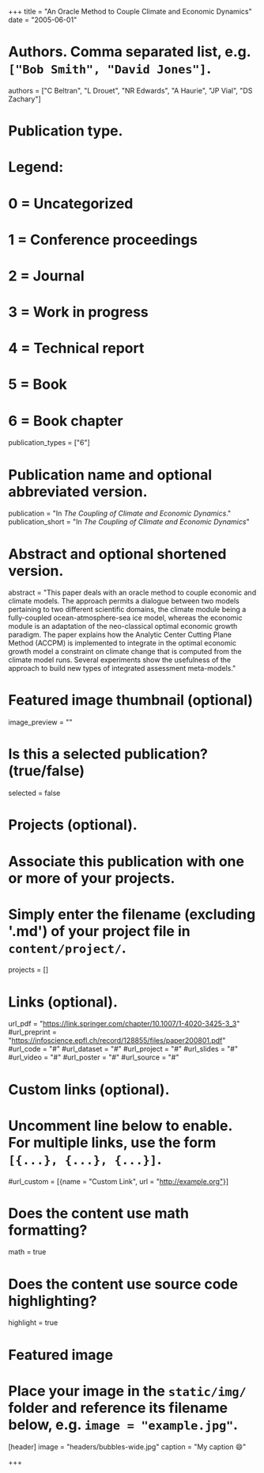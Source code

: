 +++
title = "An Oracle Method to Couple Climate and Economic Dynamics"
date = "2005-06-01"

# Authors. Comma separated list, e.g. `["Bob Smith", "David Jones"]`.
authors = ["C Beltran", "L Drouet", "NR Edwards", "A Haurie", "JP Vial", "DS Zachary"]

# Publication type.
# Legend:
# 0 = Uncategorized
# 1 = Conference proceedings
# 2 = Journal
# 3 = Work in progress
# 4 = Technical report
# 5 = Book
# 6 = Book chapter
publication_types = ["6"]

# Publication name and optional abbreviated version.
publication = "In *The Coupling of Climate and Economic Dynamics*."
publication_short = "In *The Coupling of Climate and Economic Dynamics*"

# Abstract and optional shortened version.
abstract = "This paper deals with an oracle method to couple economic and climate models. The approach permits a dialogue between two models pertaining to two different scientific domains, the climate module being a fully-coupled ocean-atmosphere-sea ice model, whereas the economic module is an adaptation of the neo-classical optimal economic growth paradigm. The paper explains how the Analytic Center Cutting Plane Method (ACCPM) is implemented to integrate in the optimal economic growth model a constraint on climate change that is computed from the climate model runs. Several experiments show the usefulness of the approach to build new types of integrated assessment meta-models." 

# Featured image thumbnail (optional)
image_preview = ""

# Is this a selected publication? (true/false)
selected = false

# Projects (optional).
#   Associate this publication with one or more of your projects.
#   Simply enter the filename (excluding '.md') of your project file in `content/project/`.
projects = []

# Links (optional).
url_pdf = "https://link.springer.com/chapter/10.1007/1-4020-3425-3_3"
#url_preprint = "https://infoscience.epfl.ch/record/128855/files/paper200801.pdf"
#url_code = "#"
#url_dataset = "#"
#url_project = "#"
#url_slides = "#"
#url_video = "#"
#url_poster = "#"
#url_source = "#"

# Custom links (optional).
#   Uncomment line below to enable. For multiple links, use the form `[{...}, {...}, {...}]`.
#url_custom = [{name = "Custom Link", url = "http://example.org"}]

# Does the content use math formatting? 
math = true

# Does the content use source code highlighting?
highlight = true

# Featured image
# Place your image in the `static/img/` folder and reference its filename below, e.g. `image = "example.jpg"`.
[header]
image = "headers/bubbles-wide.jpg"
caption = "My caption :smile:"

+++


